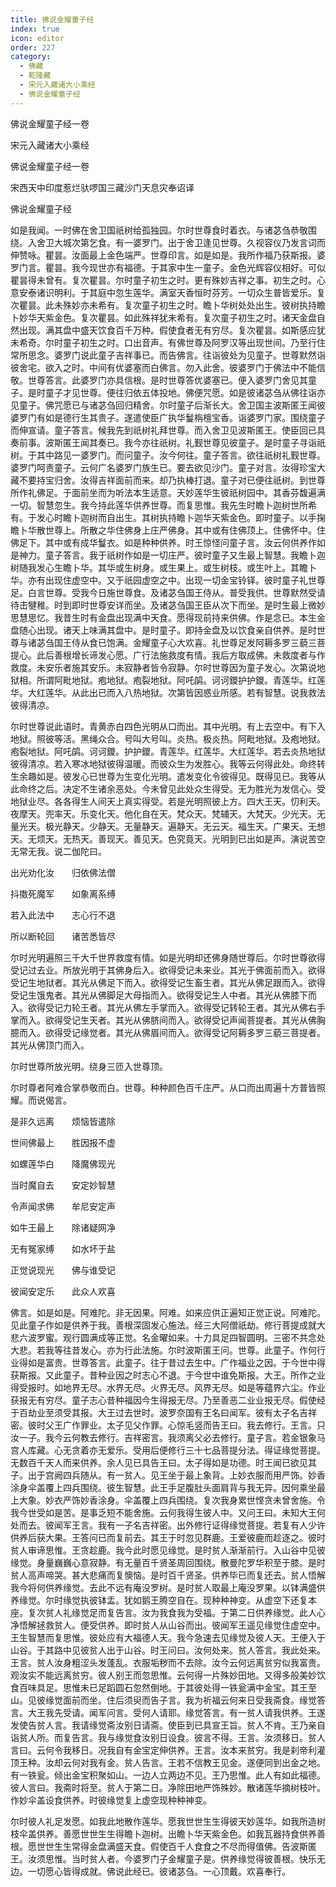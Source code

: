 ```yaml
---
title: 佛说金耀童子经
index: true
icon: editor
order: 227
category:
  - 佛藏
  - 乾隆藏
  - 宋元入藏诸大小乘经
  - 佛说金耀童子经
---
```


佛说金耀童子经一卷  

宋元入藏诸大小乘经  

佛说金耀童子经一卷  

宋西天中印度惹烂驮啰国三藏沙门天息灾奉诏译  

佛说金耀童子经  

如是我闻。一时佛在舍卫国祇树给孤独园。尔时世尊食时着衣。与诸苾刍恭敬围绕。入舍卫大城次第乞食。有一婆罗门。出于舍卫逢见世尊。久视容仪乃发言词而伸赞咏。瞿昙。汝面最上金色端严。世尊印言。如是如是。我所作福乃获斯报。婆罗门言。瞿昙。我今现世亦有福德。于其家中生一童子。金色光辉容仪相好。可似瞿昙得未曾有。复次瞿昙。尔时童子初生之时。更有殊妙吉祥之事。初生之时。心意安泰诸识明利。于其庭中忽生莲华。满室天香恒时芬芳。一切众生普皆爱乐。复次瞿昙。此未殊妙亦未希有。复次童子初生之时。瞻卜华树处处出生。彼树执持瞻卜妙华天紫金色。复次瞿昙。如此殊祥犹未希有。复次童子初生之时。诸天金盘自然出现。满其盘中盛天饮食百千万种。假使食者无有穷尽。复次瞿昙。如斯感应犹未希奇。尔时童子初生之时。口出音声。有佛世尊及阿罗汉等出现世间。乃至行住常所思念。婆罗门说此童子吉祥事已。而告佛言。往诣彼处为见童子。世尊默然诣彼舍宅。欲入之时。中间有优婆塞而白佛言。勿入此舍。彼婆罗门于佛法中不能信敬。世尊答言。此婆罗门亦具信根。是时世尊答优婆塞已。便入婆罗门舍见其童子。是时童子才见世尊。便往归依五体投地。佛便咒愿。如是彼诸苾刍从佛往诣亦见童子。佛咒愿已与诸苾刍回归精舍。尔时童子后渐长大。舍卫国主波斯匿王闻彼婆罗门有如是德行生其贵子。遂遣使臣广执华鬘栴檀宝香。诣婆罗门家。围绕童子而伸宣请。童子答言。候我先到祇树礼拜世尊。而入舍卫见波斯匿王。使臣回已具奏前事。波斯匿王闻其奏已。我今亦往祇树。礼觐世尊见彼童子。是时童子寻诣祇树。于其中路见一婆罗门。而问童子。汝今何往。童子答言。欲往祇树礼觐世尊。婆罗门呵责童子。云何广名婆罗门族生已。要去欲见沙门。童子对言。汝得珍宝大藏不要持宝归舍。汝得吉祥面前而来。却乃执棒打退。童子对已便往祇树。到世尊所作礼佛足。于面前坐而为听法本生适意。天妙莲华生彼祇树园中。其香芬馥遍满一切。智慧忽生。我今持此莲华供养世尊。而复思惟。我先生时瞻卜迦树世所希有。于发心时瞻卜迦树而自出生。其树执持瞻卜迦华天紫金色。即时童子。以手掬瞻卜华散世尊上。所散之华住佛身上庄严佛身。其中或有住佛顶上。住佛怀中。住佛足下。其中或有成华鬘衣。如是种种供养。时王惊怪问童子言。汝云何供养作如是神力。童子答言。我于祇树作如是一切庄严。彼时童子又生最上智慧。我瞻卜迦树随我发心生瞻卜华。其华或生树身。或生果上。或生树枝。或生叶上。其瞻卜华。亦有出现住虚空中。又于祇园虚空之中。出现一切金宝铃铎。彼时童子礼世尊足。白言世尊。受我今日施世尊食。及诸苾刍国王侍从。普受我供。世尊默然受请待击犍稚。时到即时世尊安详而坐。及诸苾刍国王臣从次下而坐。是时生最上微妙思慧思忆。我昔生时有金盘出现满中天食。愿得现前持来供佛。作是念已。本生金盘随心出现。诸天上味满其盘中。是时童子。即持金盘及以饮食亲自供养。是时世尊与诸苾刍国王侍从食已饱满。金耀童子心大欢喜。礼世尊足发阿耨多罗三藐三菩提心。此后善根增长谛发心愿。广行法施救度有情。我后方取成佛。未救度者与作救度。未安乐者施其安乐。未寂静者皆令寂静。尔时世尊因为童子发心。次第说地狱相。所谓阿毗地狱。疱地狱。疱裂地狱。阿吒鹐。诃诃鑁护护鑁。青莲华。红莲华。大红莲华。从此出已而入八热地狱。次第皆因惑业所感。若有智慧。说我救法彼得清凉。  

尔时世尊说此语时。青黄赤白四色光明从口而出。其中光明。有上去空中。有下入地狱。照彼等活。黑绳众合。号叫大号叫。炎热。极炎热。阿毗地狱。及疱地狱。疱裂地狱。阿吒鹐。诃诃鑁。护护鑁。青莲华。红莲华。大红莲华。若去炎热地狱彼得清凉。若入寒冰地狱彼得温暖。而彼众生为发胜心。我等云何得此处。命终转生余趣如是。彼发心已世尊为生变化光明。遣发变化令彼得见。既得见已。我等从此命终之后。决定不生诸余恶处。今未曾见此处众生得受。无为胜光为发信心。受地狱业尽。各各得生人间天上真实得受。若是光明照彼上方。四大王天。忉利天。夜摩天。兜率天。乐变化天。他化自在天。梵众天。梵辅天。大梵天。少光天。无量光天。极光静天。少静天。无量静天。遍静天。无云天。福生天。广果天。无想天。无烦天。无热天。善现天。善见天。色究竟天。光明到已出如是声。演说苦空无常无我。说二伽陀曰。  

出光劝化汝　　归依佛法僧  

抖擞死魔军　　如象离系缚  

若入此法中　　志心行不退  

所以断轮回　　诸苦悉皆尽  

尔时光明遍照三千大千世界救度有情。如是光明却还佛身随世尊后。尔时世尊欲得受记过去业。所放光明于其佛身后入。欲得受记未来业。其光于佛面前而入。欲得受记生地狱者。其光从佛足下而入。欲得受记生畜生者。其光从佛足跟而入。欲得受记生饿鬼者。其光从佛脚足大母指而入。欲得受记生人中者。其光从佛膝下而入。欲得受记力轮王者。其光从佛左手掌而入。欲得受记转轮王者。其光从佛右手掌而入。欲得受记生天者。其光从佛脐间而入。欲得受记声闻菩提者。其光从佛胸臆而入。欲得受记缘觉者。其光从佛眉间而入。欲得受记阿耨多罗三藐三菩提者。其光从佛顶门而入。  

尔时世尊所放光明。绕身三匝入世尊顶。  

尔时尊者阿难合掌恭敬而白。世尊。种种颜色百千庄严。从口而出周遍十方普皆照耀。而说偈言。  

是非久远离　　烦恼皆遣除  

世间佛最上　　胜因报不虚  

如螺莲华白　　降魔佛现光  

当时魔自去　　安定妙智慧  

令声闻求佛　　牟尼安定声  

如牛王最上　　除诸疑网净  

无有冤家缚　　如水坏于盐  

正觉说现光　　佛与谁受记  

彼闻安定乐　　此众人欢喜  

佛言。如是如是。阿难陀。非无因果。阿难。如来应供正遍知正觉正说。阿难陀。见此童子作如是供养于我。善根深固发心施法。经三大阿僧祇劫。修行菩提成就大悲六波罗蜜。观行圆满成等正觉。名金曜如来。十力具足四智圆明。三密不共念处大悲。若我等往昔发心。亦为行此法施。尔时波斯匿王问。世尊。此童子。作何行业得如是富贵。世尊答言。此童子。往于昔过去生中。广作福业之因。于今世中得获斯报。又此童子。昔种业因之时志心不退。于今世中谁免斯报。大王。所作之业得受报时。如地界无尽。水界无尽。火界无尽。风界无尽。如是等蕴界六尘。作业获报无有穷尽。童子志心昔种福因今生得报无尽。乃至善恶二业业报无尽。假使经于百劫业至须受其报。大王过去世时。波罗奈国有王名曰闻军。彼有太子名吉祥密。彼时父王广作罪业。太子见父作罪。心惊毛竖而告王曰。我去修行。王言。只汝一子。我今云何教去修行。吉祥密言。我须离父必去修行。童子言。若金银象马宫人库藏。心无贪着亦无爱乐。受用后便修行三十七品菩提分法。得证缘觉菩提。无数百千天人而来供养。余人见已具告王曰。太子得如是功德。时王闻已欲见其子。出于宫阙四兵随从。有一贫人。见王坐于最上象背。上妙衣服而用严饰。妙香涂身伞盖覆上四兵围绕。彼生智慧。此王手足腹肚头面肩背与我无异。因何乘坐最上大象。妙衣严饰妙香涂身。伞盖覆上四兵围绕。复次我身累世悭贪未曾舍施。令我今世受如是苦。是事乏短不能舍施。云何我得生彼人中。又问王曰。未知大王何处而去。彼闻军王言。我有一子名吉祥密。出外修行证得缘觉菩提。若复有人少许供养后获大果。王答问已而复前去。其王于时忽见群鹿。王爱彼鹿而趁逐之。彼时贫人审谛思惟。王贪趁鹿。我今此时愿见缘觉。是时贫人渐渐前行。入山谷中见彼缘觉。身量巍巍心意寂静。有无量百千贤圣周回围绕。散曼陀罗华积至于膝。是时贫人高声啼哭。甚大悲痛而复懊恼。是时百千贤圣。供养毕已而复还去。贫人悟解我今将何供养缘觉。去此不远有庵没罗树。是时贫人取最上庵没罗果。以钵满盛供养缘觉。尔时缘觉执彼钵盂。犹如鹅王腾空自在。现种种神变。从虚空下还复本座。复次贫人礼缘觉足而复告言。汝为我食我为受福。于第二日供养缘觉。此人心净悟解拯救贫人。便受供养。即时贫人从山谷而出。彼闻军王遥见缘觉住虚空中。王生智慧而复思惟。彼处应有大福德人天。我今急速去见缘觉及彼人天。王便入于山谷。于其路中见彼贫人出于山谷。时王问曰。汝何处来。贫人答言。我此处来。王言。贫人汝身粗涩头发蓬乱。衣服垢秽而不去除。汝今云何远离贫穷似我富贵。观汝实不能远离贫穷。彼人别王而忽思惟。云何得一片殊妙田地。又得多般美妙饮食百味具足。思惟未已足蹈圆石忽然倒地。于其彼处得一铁瓮满中金宝。其王至山。见彼缘觉面前而坐。住后须臾而告子言。我为祈福云何来日受我斋食。缘觉答言。大王我先受请。闻军问言。受何人请耶。缘觉答言。有一贫人请我供养。王遂发使告贫人言。我请缘觉斋汝别日请斋。使臣到已具宣王旨。贫人不肯。王乃亲自诣贫人所。而复告言。我与缘觉食汝别日设食。彼言不得。王言。汝须移日。贫人言曰。云何令我移日。况我自有金宝定伸供养。王言。汝本来贫穷。我是刹帝利灌顶王种。汝却云何对我有金。贫人告言。王若不信教王见金。遂便同到出金之地。有一铁瓮。倾出金宝积聚如山。一边人立两边不见。王乃思惟。此人有如此福德。彼人言曰。我斋时将至。贫人于第二日。净除田地严饰殊妙。散诸莲华摘树枝叶。作妙伞盖设食供养。时彼缘觉复上虚空现种种神变。  

尔时彼人礼足发愿。如我此地散作莲华。愿我世世生生得彼天妙莲华。如我所造树枝伞盖供养。善愿世世生生得瞻卜迦树。出瞻卜华天紫金色。如我瓦器持食供养善根。愿世世生生常得金盘满盛天食。假使百千人食食之不尽而得值佛。告波斯匿王。汝须思惟。当时贫人者。今婆罗门子金耀童子是。供养缘觉得彼善根。快乐无边。一切愿心皆得成就。佛说此经已。彼诸苾刍。一心顶戴。欢喜奉行。  
